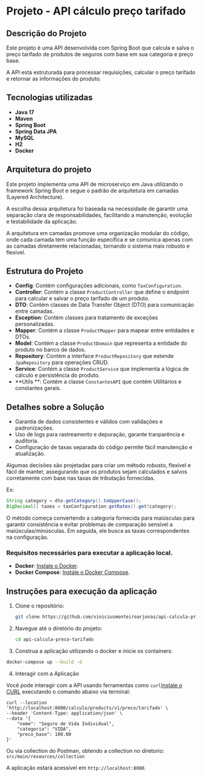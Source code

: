 # Projeto - API cálculo preço tarifado

## Descrição do Projeto

Este projeto é uma API desenvolvida com Spring Boot que calcula e salva o preço tarifado de produtos de seguros com base em sua categoria e preço base. 

A API está estruturada para processar requisições, calcular o preço tarifado e retornar as informações do produto.

## Tecnologias utilizadas

- **Java 17**
- **Maven**
- **Spring Boot**
- **Spring Data JPA**
- **MySQL**
- **H2**
- **Docker**


## Arquitetura do projeto
Este projeto implementa uma API de microserviço em Java utilizando o framework Spring Boot e segue o padrão de arquitetura em camadas (Layered Architecture). 

A escolha dessa arquitetura foi baseada na necessidade de garantir uma separação clara de responsabilidades, facilitando a manutenção, evolução e testabilidade da aplicação. 

A arquitetura em camadas promove uma organização modular do código, onde cada camada tem uma função específica e se comunica apenas com as camadas diretamente relacionadas, tornando o sistema mais robusto e flexível.

## Estrutura do Projeto

- **Config**: Contém configurações adicionais, como `TaxConfiguration`.
- **Controller**: Contém a classe `ProductController` que define o endpoint para calcular e salvar o preço tarifado de um produto.
- **DTO**: Contém classes de Data Transfer Object (DTO) para comunicação entre camadas.
- **Exception**: Contém classes para tratamento de exceções personalizadas.
- **Mapper**: Contém a classe `ProductMapper` para mapear entre entidades e DTOs.
- **Model**: Contém a classe `ProductDomain` que representa a entidade do produto no banco de dados.
- **Repository**: Contém a interface `ProductRepository` que estende `JpaRepository` para operações CRUD.
- **Service**: Contém a classe `ProductService` que implementa a lógica de cálculo e persistência do produto.
- **Utils **: Contém a classe `ConstantesAPI` que contém Utilitários e constantes gerais.

## Detalhes sobre a Solução

- Garantia de dados consistentes e válidos com validações e padronizações.
- Uso de logs para rastreamento e depuração, garante tranparência e auditoria.
- Configuração de taxas separada do código permite fácil manutenção e atualização.

Algumas decisões são projetadas para criar um método robusto, flexível e fácil de manter, assegurando que os produtos sejam calculados e salvos corretamente com base nas taxas de tributação fornecidas.

Ex: 
```java
String category = dto.getCategory().toUpperCase();
BigDecimal[] taxes = taxConfiguration.getRates().get(category);
```

O método começa convertendo a categoria fornecida para maiúsculas para garantir consistência e evitar problemas de comparação sensível a maiúsculas/minúsculas. Em seguida, ele busca as taxas correspondentes na configuração.


### Requisitos necessários para executar a aplicação local.

- **Docker**: [Instale o Docker](https://docs.docker.com/get-docker/).
- **Docker Compose**: [Instale o Docker Compose](https://docs.docker.com/compose/install/).


## Instruções para execução da aplicação

1. Clone o repositório:
    ```bash
    git clone https://github.com/viniciusmonteiroarjonas/api-calcula-preco-tarifado
    ```

2. Navegue até o diretório do projeto:
    ```bash
    cd api-calcula-preco-tarifado
    ```

3. Construa a aplicação utilizando o docker e inicie os containers:

```bash
docker-compose up --build -d
```

4. Interagir com a Aplicação

Você pode interagir com a API usando ferramentas como `curl`[Instale o CURL](https://curl.se/download.html) executando o comando abaixo via terminal:
```curl
curl --location 'http://localhost:8080/calculo/products/v1/preco/tarifado' \
--header 'Content-Type: application/json' \
--data '{
    "nome": "Seguro de Vida Individual",
    "categoria": "VIDA",
    "preco_base": 100.00
}'
```

Ou via collection do Postman, obtendo a collection no diretorio: `src/main/resources/collection`

A aplicação estará acessível em `http://localhost:8080`.
